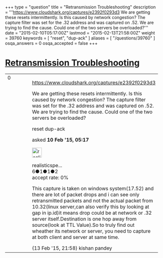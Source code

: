 +++
type = "question"
title = "Retransmission Troubleshooting"
description = '''https://www.cloudshark.org/captures/e2392f0293d3 We are getting these resets intermittently. Is this caused by network congestion? The capture filter was set for the .32 address and was captured on .52. We are trying to find the cause. Could one of the two servers be overloaded?'''
date = "2015-02-10T05:17:00Z"
lastmod = "2015-02-13T21:58:00Z"
weight = 39760
keywords = [ "reset", "dup-ack" ]
aliases = [ "/questions/39760" ]
osqa_answers = 0
osqa_accepted = false
+++

<div class="headNormal">

# [Retransmission Troubleshooting](/questions/39760/retransmission-troubleshooting)

</div>

<div id="main-body">

<div id="askform">

<table id="question-table" style="width:100%;"><colgroup><col style="width: 50%" /><col style="width: 50%" /></colgroup><tbody><tr class="odd"><td style="width: 30px; vertical-align: top"><div class="vote-buttons"><span id="post-39760-upvote" class="ajax-command post-vote up" rel="nofollow" title="I like this post (click again to cancel)"> </span><div id="post-39760-score" class="post-score" title="current number of votes">0</div><span id="post-39760-downvote" class="ajax-command post-vote down" rel="nofollow" title="I dont like this post (click again to cancel)"> </span> <span id="favorite-mark" class="ajax-command favorite-mark" rel="nofollow" title="mark/unmark this question as favorite (click again to cancel)"> </span><div id="favorite-count" class="favorite-count"></div></div></td><td><div id="item-right"><div class="question-body"><p><a href="https://www.cloudshark.org/captures/e2392f0293d3">https://www.cloudshark.org/captures/e2392f0293d3</a></p><p>We are getting these resets intermittently. Is this caused by network congestion? The capture filter was set for the .32 address and was captured on .52. We are trying to find the cause. Could one of the two servers be overloaded?</p></div><div id="question-tags" class="tags-container tags"><span class="post-tag tag-link-reset" rel="tag" title="see questions tagged &#39;reset&#39;">reset</span> <span class="post-tag tag-link-dup-ack" rel="tag" title="see questions tagged &#39;dup-ack&#39;">dup-ack</span></div><div id="question-controls" class="post-controls"></div><div class="post-update-info-container"><div class="post-update-info post-update-info-user"><p>asked <strong>10 Feb '15, 05:17</strong></p><img src="https://secure.gravatar.com/avatar/8df2c56f86d36f5e9f6f52b618c62781?s=32&amp;d=identicon&amp;r=g" class="gravatar" width="32" height="32" alt="realisticspeakers&#39;s gravatar image" /><p><span>realisticspe...</span><br />
<span class="score" title="6 reputation points">6</span><span title="1 badges"><span class="badge1">●</span><span class="badgecount">1</span></span><span title="1 badges"><span class="silver">●</span><span class="badgecount">1</span></span><span title="2 badges"><span class="bronze">●</span><span class="badgecount">2</span></span><br />
<span class="accept_rate" title="Rate of the user&#39;s accepted answers">accept rate:</span> <span title="realisticspeakers has no accepted answers">0%</span></p></div></div><div id="comments-container-39760" class="comments-container"><span id="39861"></span><div id="comment-39861" class="comment"><div id="post-39861-score" class="comment-score"></div><div class="comment-text"><p>This capture is taken on windows system(17.52) and there are lot of packet drops and i can see only retransmitted packets and not the actual packet from 10.32(linux server,can also verify this by looking at gap in ip.id)it means drop could be at network or .32 server itself.Destination is one hop away from source(look at TTL Value).So to truly find out wheather its network or server, you need to capture at both client and server at same time.</p></div><div id="comment-39861-info" class="comment-info"><span class="comment-age">(13 Feb '15, 21:58)</span> <span class="comment-user userinfo">kishan pandey</span></div></div></div><div id="comment-tools-39760" class="comment-tools"></div><div class="clear"></div><div id="comment-39760-form-container" class="comment-form-container"></div><div class="clear"></div></div></td></tr></tbody></table>

</div>

</div>

